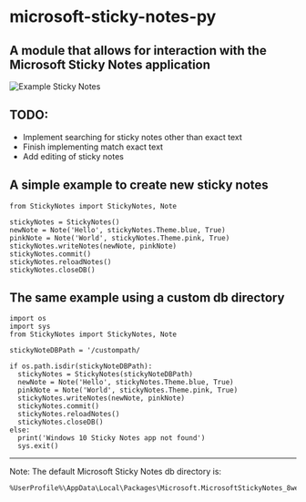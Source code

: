 # microsoft-sticky-notes-py
## A module that allows for interaction with the Microsoft Sticky Notes application
![Example Sticky Notes](https://i.imgur.com/I9YW2sf.png)


## TODO:
- Implement searching for sticky notes other than exact text
- Finish implementing match exact text
- Add editing of sticky notes

## A simple example to create new sticky notes
```
from StickyNotes import StickyNotes, Note

stickyNotes = StickyNotes()
newNote = Note('Hello', stickyNotes.Theme.blue, True)
pinkNote = Note('World', stickyNotes.Theme.pink, True)
stickyNotes.writeNotes(newNote, pinkNote)
stickyNotes.commit()
stickyNotes.reloadNotes()
stickyNotes.closeDB()
```

## The same example using a custom db directory
```
import os
import sys
from StickyNotes import StickyNotes, Note

stickyNoteDBPath = '/custompath/

if os.path.isdir(stickyNoteDBPath):
  stickyNotes = StickyNotes(stickyNoteDBPath)
  newNote = Note('Hello', stickyNotes.Theme.blue, True)
  pinkNote = Note('World', stickyNotes.Theme.pink, True)
  stickyNotes.writeNotes(newNote, pinkNote)
  stickyNotes.commit()
  stickyNotes.reloadNotes()
  stickyNotes.closeDB()
else:
  print('Windows 10 Sticky Notes app not found')
  sys.exit()

```
---
Note: The default Microsoft Sticky Notes db directory is:
```
%UserProfile%\AppData\Local\Packages\Microsoft.MicrosoftStickyNotes_8wekyb3d8bbwe\LocalState\
```